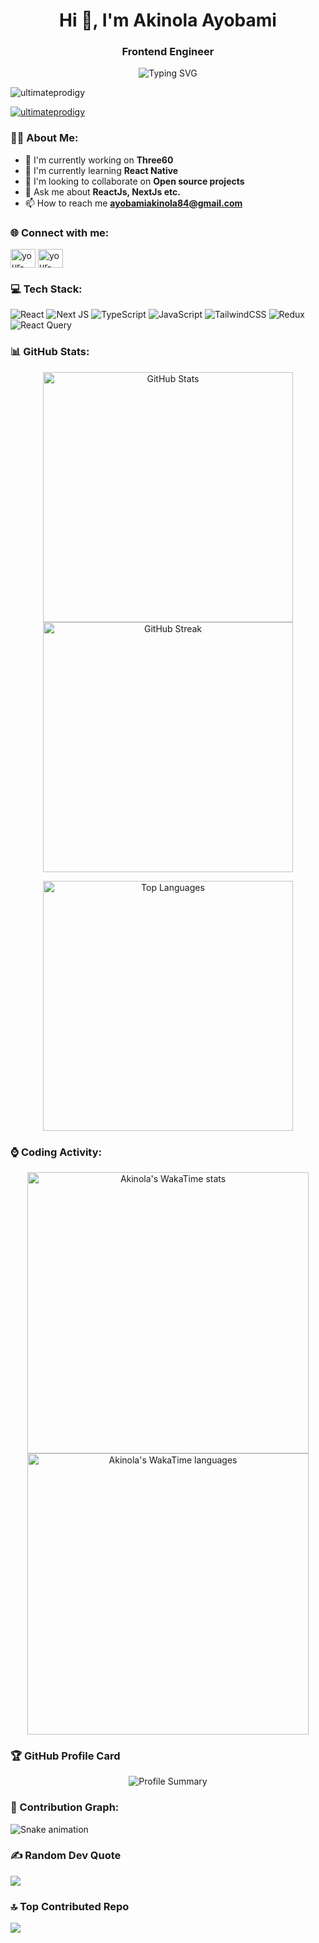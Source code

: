 <h1 align="center">Hi 👋, I'm Akinola Ayobami</h1>
<h3 align="center">Frontend Engineer</h3>

<p align="center">
  <img src="https://readme-typing-svg.demolab.com?font=Fira+Code&pause=1000&width=435&lines=Frontend+Engineer;React+and+NextJS+Developer;TypeScript+Enthusiast;Open+Source+Contributor" alt="Typing SVG" />
</p>

<p align="left"> 
  <img src="https://komarev.com/ghpvc/?username=ultimateprodigy&label=Profile%20views&color=0e75b6&style=flat" alt="ultimateprodigy" />
</p>

<p align="left">
  <a href="https://github.com/ryo-ma/github-profile-trophy">
    <img src="https://github-profile-trophy.vercel.app/?username=ultimateprodigy&theme=darkhub&no-frame=true&no-bg=false&margin-w=4" alt="ultimateprodigy" />
  </a>
</p>

### 👨‍💻 About Me:
- 🔭 I'm currently working on **Three60**
- 🌱 I'm currently learning **React Native**
- 👯 I'm looking to collaborate on **Open source projects**
- 💬 Ask me about **ReactJs, NextJs etc.**
- 📫 How to reach me **ayobamiakinola84@gmail.com**

### 🌐 Connect with me:
<p align="left">
<a href="https://linkedin.com/in/your-linkedin" target="blank"><img align="center" src="https://raw.githubusercontent.com/rahuldkjain/github-profile-readme-generator/master/src/images/icons/Social/linked-in-alt.svg" alt="your-linkedin" height="30" width="40" /></a>
<a href="https://twitter.com/your-twitter" target="blank"><img align="center" src="https://raw.githubusercontent.com/rahuldkjain/github-profile-readme-generator/master/src/images/icons/Social/twitter.svg" alt="your-twitter" height="30" width="40" /></a>
</p>

### 💻 Tech Stack:
![React](https://img.shields.io/badge/react-%2320232a.svg?style=for-the-badge&logo=react&logoColor=%2361DAFB)
![Next JS](https://img.shields.io/badge/Next-black?style=for-the-badge&logo=next.js&logoColor=white)
![TypeScript](https://img.shields.io/badge/typescript-%23007ACC.svg?style=for-the-badge&logo=typescript&logoColor=white)
![JavaScript](https://img.shields.io/badge/javascript-%23323330.svg?style=for-the-badge&logo=javascript&logoColor=%23F7DF1E)
![TailwindCSS](https://img.shields.io/badge/tailwindcss-%2338B2AC.svg?style=for-the-badge&logo=tailwind-css&logoColor=white)
![Redux](https://img.shields.io/badge/redux-%23593d88.svg?style=for-the-badge&logo=redux&logoColor=white)
![React Query](https://img.shields.io/badge/-React%20Query-FF4154?style=for-the-badge&logo=react%20query&logoColor=white)

### 📊 GitHub Stats:
<p align="center">
  <img src="https://github-readme-stats.vercel.app/api?username=ultimateprodigy&theme=radical&hide_border=false&include_all_commits=true&count_private=true" alt="GitHub Stats" width="400"/>
  <img src="https://github-readme-streak-stats.herokuapp.com/?user=ultimateprodigy&theme=radical&hide_border=false" alt="GitHub Streak" width="400"/>
</p>

<p align="center">
  <img src="https://github-readme-stats.vercel.app/api/top-langs/?username=ultimateprodigy&theme=radical&hide_border=false&include_all_commits=true&count_private=true&layout=compact" alt="Top Languages" width="400"/>
</p>

### ⌚ Coding Activity:
<p align="center">
  <img src="https://wakatime.com/share/@CodieProdigy/ced5b07d-4ae0-45f4-ab5d-91b9ab7a02db.png" width="450" alt="Akinola's WakaTime stats"/>
  <img src="https://wakatime.com/share/@CodieProdigy/8f76258f-55cf-4757-bd49-0a5a56001d93.png" width="450" alt="Akinola's WakaTime languages"/>
</p>

### 🏆 GitHub Profile Card
<p align="center">
  <img src="https://github-profile-summary-cards.vercel.app/api/cards/profile-details?username=ultimateprodigy&theme=radical" alt="Profile Summary"/>
</p>

### 🐍 Contribution Graph:
<img src="https://github.com/ultimateprodigy/ultimateprodigy/blob/output/github-contribution-grid-snake.svg" alt="Snake animation" />

### ✍️ Random Dev Quote
![](https://quotes-github-readme.vercel.app/api?type=horizontal&theme=radical)

### 🔝 Top Contributed Repo
![](https://github-contributor-stats.vercel.app/api?username=ultimateprodigy&limit=5&theme=radical&combine_all_yearly_contributions=true)
